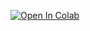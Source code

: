 [![Open In Colab](https://colab.research.google.com/assets/colab-badge.svg)](https://colab.research.google.com/github/daniel_carrera/ml_lab_project_dcarrera/blob/main/dcarrera_project_final.ipynb)

